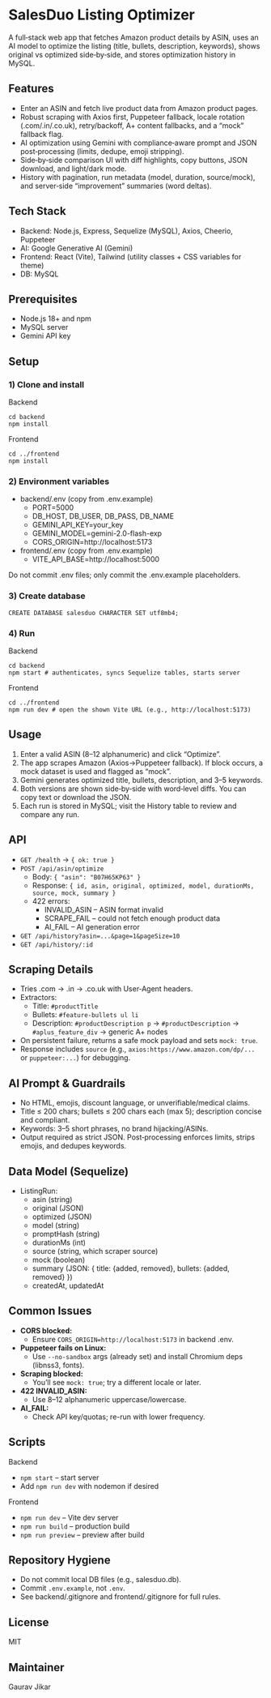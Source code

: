 # SalesDuo Listing Optimizer

A full‑stack web app that fetches Amazon product details by ASIN, uses an AI model to optimize the listing (title, bullets, description, keywords), shows original vs optimized side‑by‑side, and stores optimization history in MySQL.

## Features
- Enter an ASIN and fetch live product data from Amazon product pages.
- Robust scraping with Axios first, Puppeteer fallback, locale rotation (.com/.in/.co.uk), retry/backoff, A+ content fallbacks, and a “mock” fallback flag.
- AI optimization using Gemini with compliance‑aware prompt and JSON post‑processing (limits, dedupe, emoji stripping).
- Side‑by‑side comparison UI with diff highlights, copy buttons, JSON download, and light/dark mode.
- History with pagination, run metadata (model, duration, source/mock), and server‑side “improvement” summaries (word deltas).

## Tech Stack
- Backend: Node.js, Express, Sequelize (MySQL), Axios, Cheerio, Puppeteer
- AI: Google Generative AI (Gemini)
- Frontend: React (Vite), Tailwind (utility classes + CSS variables for theme)
- DB: MySQL

## Prerequisites
- Node.js 18+ and npm
- MySQL server
- Gemini API key

## Setup

### 1) Clone and install
Backend
```
cd backend
npm install
```

Frontend
```
cd ../frontend
npm install
```

### 2) Environment variables
- backend/.env (copy from .env.example)
  - PORT=5000
  - DB_HOST, DB_USER, DB_PASS, DB_NAME
  - GEMINI_API_KEY=your_key
  - GEMINI_MODEL=gemini-2.0-flash-exp
  - CORS_ORIGIN=http://localhost:5173
- frontend/.env (copy from .env.example)
  - VITE_API_BASE=http://localhost:5000

Do not commit .env files; only commit the .env.example placeholders.

### 3) Create database
```
CREATE DATABASE salesduo CHARACTER SET utf8mb4;
```

### 4) Run
Backend
```
cd backend
npm start # authenticates, syncs Sequelize tables, starts server
```

Frontend
```
cd ../frontend
npm run dev # open the shown Vite URL (e.g., http://localhost:5173)
```

## Usage
1. Enter a valid ASIN (8–12 alphanumeric) and click “Optimize”.
2. The app scrapes Amazon (Axios→Puppeteer fallback). If block occurs, a mock dataset is used and flagged as “mock”.
3. Gemini generates optimized title, bullets, description, and 3–5 keywords.
4. Both versions are shown side‑by‑side with word‑level diffs. You can copy text or download the JSON.
5. Each run is stored in MySQL; visit the History table to review and compare any run.

## API

- `GET /health` → `{ ok: true }`
- `POST /api/asin/optimize`
  - Body: `{ "asin": "B07H65KP63" }`
  - Response: `{ id, asin, original, optimized, model, durationMs, source, mock, summary }`
  - 422 errors:
    - INVALID_ASIN – ASIN format invalid
    - SCRAPE_FAIL – could not fetch enough product data
    - AI_FAIL – AI generation error
- `GET /api/history?asin=...&page=1&pageSize=10`
- `GET /api/history/:id`

## Scraping Details
- Tries .com → .in → .co.uk with User‑Agent headers.
- Extractors:
  - Title: `#productTitle`
  - Bullets: `#feature-bullets ul li`
  - Description: `#productDescription p` → `#productDescription` → `#aplus_feature_div` → generic A+ nodes
- On persistent failure, returns a safe mock payload and sets `mock: true`.
- Response includes `source` (e.g., `axios:https://www.amazon.com/dp/...` or `puppeteer:...`) for debugging.

## AI Prompt & Guardrails
- No HTML, emojis, discount language, or unverifiable/medical claims.
- Title ≤ 200 chars; bullets ≤ 200 chars each (max 5); description concise and compliant.
- Keywords: 3–5 short phrases, no brand hijacking/ASINs.
- Output required as strict JSON. Post‑processing enforces limits, strips emojis, and dedupes keywords.

## Data Model (Sequelize)
- ListingRun:
  - asin (string)
  - original (JSON)
  - optimized (JSON)
  - model (string)
  - promptHash (string)
  - durationMs (int)
  - source (string, which scraper source)
  - mock (boolean)
  - summary (JSON: { title: {added, removed}, bullets: {added, removed} })
  - createdAt, updatedAt

## Common Issues

- **CORS blocked:**
  - Ensure `CORS_ORIGIN=http://localhost:5173` in backend .env.
- **Puppeteer fails on Linux:**
  - Use `--no-sandbox` args (already set) and install Chromium deps (libnss3, fonts).
- **Scraping blocked:**
  - You’ll see `mock: true`; try a different locale or later.
- **422 INVALID_ASIN:**
  - Use 8–12 alphanumeric uppercase/lowercase.
- **AI_FAIL:**
  - Check API key/quotas; re-run with lower frequency.

## Scripts

Backend
- `npm start` – start server
- Add `npm run dev` with nodemon if desired

Frontend
- `npm run dev` – Vite dev server
- `npm run build` – production build
- `npm run preview` – preview after build

## Repository Hygiene
- Do not commit local DB files (e.g., salesduo.db).  
- Commit `.env.example`, not `.env`.  
- See backend/.gitignore and frontend/.gitignore for full rules.

## License
MIT

## Maintainer
Gaurav Jikar
